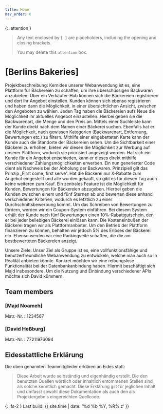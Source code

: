 ```yaml
---
title: Home
nav_order: 0
---
```


{: .attention }
> Any text enclosed by `[ ]` are placeholders, including the opening and closing brackets.
>
> You may delete this `attention` box.

# [Berlins Bakeries]

Projektbeschreibung:
Kernidee unserer Webanwendung ist es, eine Plattform für Bäckereien zu schaffen, um ihre
überschüssigen Backwaren anzubieten. Über ein Verkäufer-Hub können sich die Bäckereien
registrieren und dort ihr Angebot einstellen. Kunden können sich ebenso registrieren und haben
dann die Möglichkeit, in einer übersichtlichen Ansicht, zwischen den Angeboten zu wählen.
Jeden Tag haben die Bäckereien aufs Neue die Möglichkeit ihr aktuelles Angebot einzustellen.
Hierbei geben sie die Backwarenart, die Menge und den Preis an.
Mittels einer Suchleiste kann der Kunde direkt nach dem Namen einer Bäckerei suchen.
Ebenfalls hat er die Möglichkeit, nach gewissen Kategorien (Backwarenart, Entfernung,
Bewertungen etc.) zu filtern. Mithilfe einer eingebetteten Karte kann der Kunde auch die
Standorte der Bäckereien sehen.
Um die Sichtbarkeit einer Bäckerei zu erhöhen, bieten wir diesen die Möglichkeit zur Werbung
auf unserer Plattform, wodurch sie priorisiert angezeigt werden.
Hat sich ein Kunde für ein Angebot entschieden, kann er dieses direkt mithilfe verschiedener
Zahlungsmöglichkeiten erwerben. Ein nun generierter Code dient als Nachweis bei der
Abholung der Backwaren. Prinzipiell gilt das Prinzip „First come, first serve“. Hat die Bäckerei nur
X-Rabatte zum Angebot eingestellt und alle wurden gekauft, so gibt es für diesen Tag auch keine
weiteren zum Kauf.
Ein zentrales Feature ist die Möglichkeit für Kunden, Bewertungen für Bäckereien abzugeben.
Hierbei geben die Kunden zwischen einem und fünf Sternen ab und bewerten diese anhand
verschiedener Kriterien, wodurch es letztlich zu einer Durchschnittsbewerbung kommt.
Um das Schreiben von Bewertungen zu fördern, werden wir ein Coupon-System einführen. Bei
diesem System erhält der Kunde nach fünf Bewertungen einen 10%-Rabattgutschein, den er bei
jeder beliebigen Bäckerei einlösen kann. Die Kosteneinbußen der Bäckerei tragen wir als
Plattformanbieter.
Um den Betrieb der Plattform finanzieren zu können, behalten wir jedoch 5% des Erlöses der
Bäckerei ein.
Ebenso werden wir eine Rankingseite schaffen, die die am bestbewerteten Bäckereien anzeigt.

Unsere Ziele:
Unser Ziel als Gruppe ist es, eine vollfunktionsfähige und benutzerfreundliche Webanwendung
zu entwickeln, welche man auch so in Realität anbieten könnte. Konkret möchten wir eine
reibungslose Funktionalität bei der Datenbankanbindung haben. Hiermit beschäftigt sich Majd
insbesondere. Um die Nutzung und Einbindung verschiedener APIs möchte sich David
kümmern.

## Team members

### [Majd Noameh]

Matr.-Nr.
: 1234567

### [David Heßburg]

Matr.-Nr.
: 77211976094

## Eidesstattliche Erklärung

Die oben genannten Teammitglieder erklären an Eides statt:

> Diese Arbeit wurde selbständig und eigenhändig erstellt. Die den benutzten Quellen wörtlich oder inhaltlich entommenen Stellen sind als solche kenntlich gemacht. Diese Erklärung gilt für jeglichen Inhalt und umfasst sowohl diese Dokumentation als auch den als Projektergebnis eingereichten Quellcode.

{: .fs-2 }
Last build: {{ site.time | date: '%d %b %Y, %R%:z' }}
